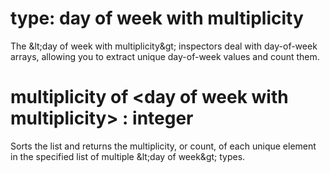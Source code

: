 # type: day of week with multiplicity

The &amp;lt;day of week with multiplicity&amp;gt; inspectors deal with day-of-week arrays, allowing you to extract unique day-of-week values and count them.

# multiplicity of &lt;day of week with multiplicity&gt; : integer

Sorts the list and returns the multiplicity, or count, of each unique element in the specified list of multiple &amp;lt;day of week&amp;gt; types.
